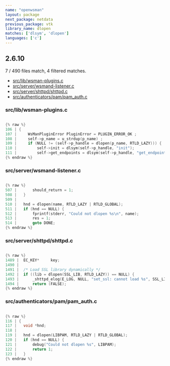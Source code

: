 ```yaml
---
name: "openwsman"
layout: package
next_package: netdata
previous_package: vtk
library_name: dlopen
matches: ['dlsym', 'dlopen']
languages: ['c']
---
```

## 2.6.10
7 / 490 files match, 4 filtered matches.

 - [src/lib/wsman-plugins.c](#srclibwsman-pluginsc)
 - [src/server/wsmand-listener.c](#srcserverwsmand-listenerc)
 - [src/server/shttpd/shttpd.c](#srcservershttpdshttpdc)
 - [src/authenticators/pam/pam_auth.c](#srcauthenticatorspampam_authc)

### src/lib/wsman-plugins.c

```c

{% raw %}
106 | {
107 |     WsManPluginError PluginError = PLUGIN_ERROR_OK ;
108 |     self->p_name = u_strdup(p_name) ;
109 |     if (NULL != (self->p_handle = dlopen(p_name, RTLD_LAZY))) {
110 |         self->init = dlsym(self->p_handle, "init");
111 |         self->get_endpoints = dlsym(self->p_handle, "get_endpoints");
{% endraw %}

```
### src/server/wsmand-listener.c

```c

{% raw %}
507 | 		should_return = 1;
508 | 	}
509 | 
510 | 	hnd = dlopen(name, RTLD_LAZY | RTLD_GLOBAL);
511 | 	if (hnd == NULL) {
512 | 		fprintf(stderr, "Could not dlopen %s\n", name);
513 | 		res = 1;
514 | 		goto DONE;
{% endraw %}

```
### src/server/shttpd/shttpd.c

```c

{% raw %}
1489 | 	EC_KEY*		key;
1490 | 
1491 | 	/* Load SSL library dynamically */
1492 | 	if ((lib = dlopen(SSL_LIB, RTLD_LAZY)) == NULL) {
1493 | 		_shttpd_elog(E_LOG, NULL, "set_ssl: cannot load %s", SSL_LIB);
1494 | 		return (FALSE);
{% endraw %}

```
### src/authenticators/pam/pam_auth.c

```c

{% raw %}
116 | {
117 | 	void *hnd;
118 | 
119 | 	hnd = dlopen(LIBPAM, RTLD_LAZY | RTLD_GLOBAL);
120 | 	if (hnd == NULL) {
121 | 		debug("Could not dlopen %s", LIBPAM);
122 | 		return 1;
123 | 	}
{% endraw %}

```